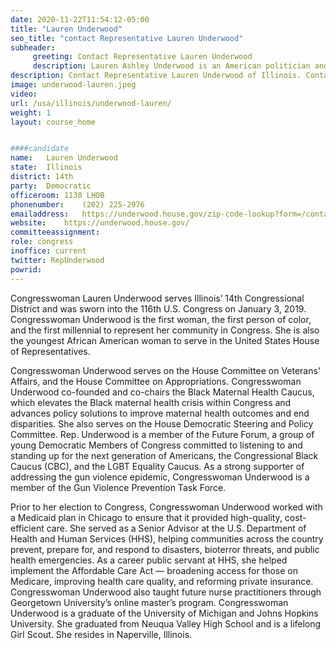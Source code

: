 ```yaml
---
date: 2020-11-22T11:54:12-05:00
title: "Lauren Underwood"
seo_title: "contact Representative Lauren Underwood"
subheader:
     greeting: Contact Representative Lauren Underwood 
     description: Lauren Ashley Underwood is an American politician and registered nurse who serves as the U.S. Representative for Illinois's 14th congressional district as a member of the Democratic Party. Her district includes the outer western suburbs of Chicago, including Crystal Lake, Geneva, Oswego, Woodstock, and Yorkville.
description: Contact Representative Lauren Underwood of Illinois. Contact information for Lauren Underwood includes email address, phone number, and mailing address.
image: underwood-lauren.jpeg
video: 
url: /usa/illinois/underwood-lauren/
weight: 1
layout: course_home


####candidate
name:	Lauren Underwood
state:	Illinois
district: 14th
party:	Democratic
officeroom:	1130 LHOB
phonenumber:	(202) 225-2976
emailaddress:	https://underwood.house.gov/zip-code-lookup?form=/contact/email-me
website:	https://underwood.house.gov/
committeeassignment: 
role: congress
inoffice: current
twitter: RepUnderwood
powrid: 
---
```


Congresswoman Lauren Underwood serves Illinois’ 14th Congressional District and was sworn into the 116th U.S. Congress on January 3, 2019. Congresswoman Underwood is the first woman, the first person of color, and the first millennial to represent her community in Congress. She is also the youngest African American woman to serve in the United States House of Representatives.

Congresswoman Underwood serves on the House Committee on Veterans' Affairs, and the House Committee on Appropriations. Congresswoman Underwood co-founded and co-chairs the Black Maternal Health Caucus, which elevates the Black maternal health crisis within Congress and advances policy solutions to improve maternal health outcomes and end disparities. She also serves on the House Democratic Steering and Policy  Committee. Rep. Underwood is a member of the Future Forum, a group of young Democratic Members of Congress committed to listening to and standing up for the next generation of Americans, the Congressional Black Caucus (CBC), and the LGBT Equality Caucus. As a strong supporter of addressing the gun violence epidemic, Congresswoman Underwood is a member of the Gun Violence Prevention Task Force.

Prior to her election to Congress, Congresswoman Underwood worked with a Medicaid plan in Chicago to ensure that it provided high-quality, cost-efficient care. She served as a Senior Advisor at the U.S. Department of Health and Human   Services (HHS), helping communities across the country prevent, prepare for, and respond to disasters, bioterror threats, and public health emergencies. As a career public servant at HHS, she helped implement the Affordable Care Act —   broadening access for those on Medicare, improving health care quality, and reforming private insurance. Congresswoman Underwood also taught future nurse practitioners through Georgetown University’s online master’s program.   Congresswoman Underwood is a graduate of the University of Michigan and Johns Hopkins University. She graduated from Neuqua Valley High School and is a lifelong Girl Scout. She resides in Naperville, Illinois.    